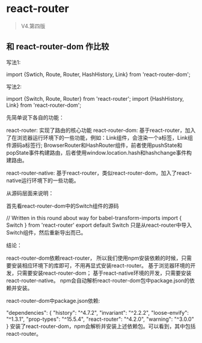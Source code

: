 # react-router

> V4.第四版

## 和 react-router-dom 作比较

写法1:

import {Swtich, Route, Router, HashHistory, Link} from 'react-router-dom';

写法2:

import {Switch, Route, Router} from 'react-router';
import {HashHistory, Link} from 'react-router-dom';

先简单说下各自的功能：

react-router: 实现了路由的核心功能
react-router-dom: 基于react-router，加入了在浏览器运行环境下的一些功能，例如：Link组件，会渲染一个a标签，Link组件源码a标签行; BrowserRouter和HashRouter组件，前者使用pushState和popState事件构建路由，后者使用window.location.hash和hashchange事件构建路由。

react-router-native: 基于react-router，类似react-router-dom，加入了react-native运行环境下的一些功能。

从源码层面来说明：

首先看react-router-dom中的Switch组件的源码

// Written in this round about way for babel-transform-imports
import { Switch } from 'react-router'
export default Switch
只是从react-router中导入Switch组件，然后重新导出而已。

结论：

react-router-dom依赖react-router，
所以我们使用npm安装依赖的时候，只需要安装相应环境下的库即可，不用再显式安装react-router。
基于浏览器环境的开发，只需要安装react-router-dom；
基于react-native环境的开发，只需要安装react-router-native。
npm会自动解析react-router-dom包中package.json的依赖并安装。

react-router-dom中package.json依赖:

"dependencies": {
    "history": "^4.7.2",
    "invariant": "^2.2.2",
    "loose-envify": "^1.3.1",
    "prop-types": "^15.5.4",
    "react-router": "^4.2.0",
    "warning": "^3.0.0"
  }
安装了react-router-dom，npm会解析并安装上述依赖包。可以看到，其中包括react-router。
